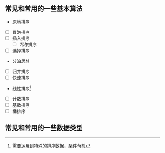 ## 常见和常用的一些基本算法
- 原地排序
- [ ] 冒泡排序
- [ ] 插入排序
    - [ ] 希尔排序
- [ ] 选择排序
- 分治思想
- [ ] 归并排序
- [ ] 快速排序
-  线性排序[^1]  
- [ ] 计数排序
- [ ] 基数排序
- [ ] 桶排序
## 常见和常用的一些数据类型  


[^1]:需要运用到特殊的排序数据，条件苛刻